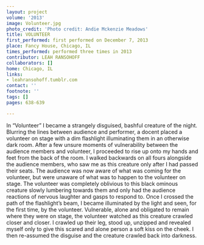 ```yaml
---
layout: project
volume: '2013'
image: Volunteer.jpg
photo_credit: 'Photo credit: Andie Mckenzie Meadows'
title: VOLUNTEER
first_performed: first performed on December 7, 2013
place: Fancy House, Chicago, IL
times_performed: performed three times in 2013
contributor: LEAH RANSOHOFF
collaborators: []
home: Chicago, IL
links:
- leahransohoff.tumblr.com
contact: ''
footnote: ''
tags: []
pages: 638-639

---
```


In “Volunteer” I became a strangely disguised, bashful creature of the night. Blurring the lines between audience and performer, a docent placed a volunteer on stage with a dim flashlight illuminating them in an otherwise dark room. After a few unsure moments of vulnerability between the audience members and volunteer, I proceeded to rise up onto my hands and feet from the back of the room. I walked backwards on all fours alongside the audience members, who saw me as this creature only after I had passed their seats. The audience was now aware of what was coming for the volunteer, but were unaware of what was to happen to the volunteer on stage. The volunteer was completely oblivious to this black ominous creature slowly lumbering towards them and only had the audience reactions of nervous laughter and gasps to respond to. Once I crossed the path of the flashlight’s beam, I became illuminated by the light and seen, for the first time, by the volunteer. Vulnerable, alone and obligated to remain where they were on stage, the volunteer watched as this creature crawled closer and closer. I crawled up their leg, stood up, unzipped and revealed myself only to give this scared and alone person a soft kiss on the cheek. I then re-assumed the disguise and the creature crawled back into darkness.
